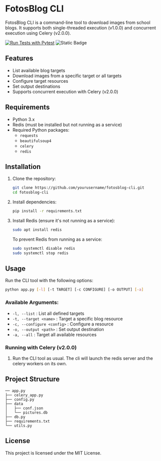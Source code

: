 # FotosBlog CLI

FotosBlog CLI is a command-line tool to download images from school blogs. It supports both single-threaded execution (v1.0.0) and concurrent execution using Celery (v2.0.0).

[![Run Tests with Pytest](https://github.com/andresmarinabad/fotosblog/actions/workflows/test.yml/badge.svg?branch=main)](https://github.com/andresmarinabad/fotosblog/actions/workflows/test.yml)
![Static Badge](https://img.shields.io/badge/python-v3.12-green)


## Features

- List available blog targets
- Download images from a specific target or all targets
- Configure target resources
- Set output destinations
- Supports concurrent execution with Celery (v2.0.0)

## Requirements

- Python 3.x
- Redis (must be installed but not running as a service)
- Required Python packages:
  - `requests`
  - `beautifulsoup4`
  - `celery`
  - `redis`

## Installation

1. Clone the repository:
   ```sh
   git clone https://github.com/yourusername/fotosblog-cli.git
   cd fotosblog-cli
   ```
2. Install dependencies:
   ```sh
   pip install -r requirements.txt
   ```
3. Install Redis (ensure it's not running as a service):
   ```sh
   sudo apt install redis
   ```
   To prevent Redis from running as a service:
   ```sh
   sudo systemctl disable redis
   sudo systemctl stop redis
   ```

## Usage

Run the CLI tool with the following options:

```sh
python app.py [-l] [-t TARGET] [-c CONFIGURE] [-o OUTPUT] [-a]
```

### Available Arguments:

- `-l, --list` : List all defined targets
- `-t, --target <name>` : Target a specific blog resource
- `-c, --configure <config>` : Configure a resource
- `-o, --output <path>` : Set output destination
- `-a, --all` : Target all available resources

### Running with Celery (v2.0.0)

1. Run the CLI tool as usual. The cli will launch the redis server and the celery workers on its own.

## Project Structure

```
── app.py
├── celery_app.py
├── config.py
├── data
│   ├── conf.json
│   └── pictures.db
├── db.py
├── requirements.txt
└── utils.py
```

## License

This project is licensed under the MIT License.


